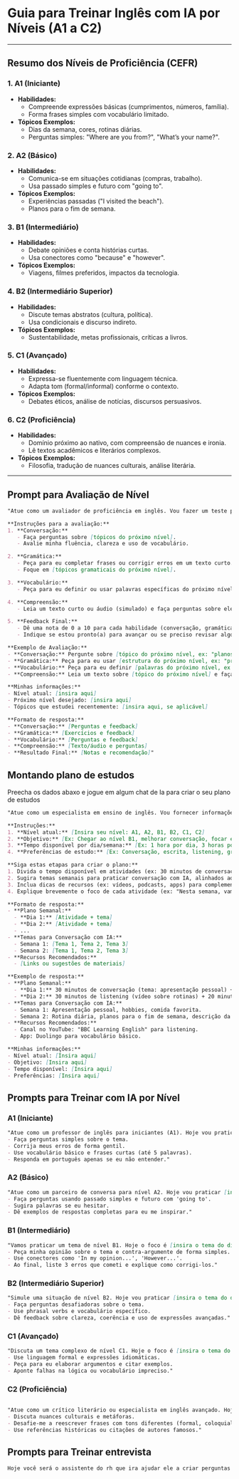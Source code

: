 # Guia para Treinar Inglês com IA por Níveis (A1 a C2)
---

## **Resumo dos Níveis de Proficiência (CEFR)**

### 1. **A1 (Iniciante)**  
- **Habilidades:**  
  - Compreende expressões básicas (cumprimentos, números, família).  
  - Forma frases simples com vocabulário limitado.  
- **Tópicos Exemplos:**  
  - Dias da semana, cores, rotinas diárias.  
  - Perguntas simples: "Where are you from?", "What’s your name?".

### 2. **A2 (Básico)**  
- **Habilidades:**  
  - Comunica-se em situações cotidianas (compras, trabalho).  
  - Usa passado simples e futuro com "going to".  
- **Tópicos Exemplos:**  
  - Experiências passadas ("I visited the beach").  
  - Planos para o fim de semana.  

### 3. **B1 (Intermediário)**  
- **Habilidades:**  
  - Debate opiniões e conta histórias curtas.  
  - Usa conectores como "because" e "however".  
- **Tópicos Exemplos:**  
  - Viagens, filmes preferidos, impactos da tecnologia.  

### 4. **B2 (Intermediário Superior)**  
- **Habilidades:**  
  - Discute temas abstratos (cultura, política).  
  - Usa condicionais e discurso indireto.  
- **Tópicos Exemplos:**  
  - Sustentabilidade, metas profissionais, críticas a livros.  

### 5. **C1 (Avançado)**  
- **Habilidades:**  
  - Expressa-se fluentemente com linguagem técnica.  
  - Adapta tom (formal/informal) conforme o contexto.  
- **Tópicos Exemplos:**  
  - Debates éticos, análise de notícias, discursos persuasivos.  

### 6. **C2 (Proficiência)**  
- **Habilidades:**  
  - Domínio próximo ao nativo, com compreensão de nuances e ironia.  
  - Lê textos acadêmicos e literários complexos.  
- **Tópicos Exemplos:**  
  - Filosofia, tradução de nuances culturais, análise literária.  

---

## **Prompt para Avaliação de Nível**

```markdown
"Atue como um avaliador de proficiência em inglês. Vou fazer um teste para verificar se estou pronto(a) para avançar para o próximo nível. Meu nível atual é [insira seu nível: A1, A2, B1, B2, C1, C2], e quero saber se posso ir para [próximo nível].  

**Instruções para a avaliação:**  
1. **Conversação:**  
   - Faça perguntas sobre [tópicos do próximo nível].  
   - Avalie minha fluência, clareza e uso de vocabulário.  

2. **Gramática:**  
   - Peça para eu completar frases ou corrigir erros em um texto curto.  
   - Foque em [tópicos gramaticais do próximo nível].  

3. **Vocabulário:**  
   - Peça para eu definir ou usar palavras específicas do próximo nível.  

4. **Compreensão:**  
   - Leia um texto curto ou áudio (simulado) e faça perguntas sobre ele.  

5. **Feedback Final:**  
   - Dê uma nota de 0 a 10 para cada habilidade (conversação, gramática, vocabulário, compreensão).  
   - Indique se estou pronto(a) para avançar ou se preciso revisar algo.  

**Exemplo de Avaliação:**  
- **Conversação:** Pergunte sobre [tópico do próximo nível, ex: "planos de carreira" para B1].  
- **Gramática:** Peça para eu usar [estrutura do próximo nível, ex: "present perfect" para A2->B1].  
- **Vocabulário:** Peça para eu definir [palavras do próximo nível, ex: "sustentabilidade" para B2].  
- **Compreensão:** Leia um texto sobre [tópico do próximo nível] e faça perguntas.  

**Minhas informações:**  
- Nível atual: [insira aqui]  
- Próximo nível desejado: [insira aqui]  
- Tópicos que estudei recentemente: [insira aqui, se aplicável]  

**Formato de resposta:**  
- **Conversação:** [Perguntas e feedback]  
- **Gramática:** [Exercícios e feedback]  
- **Vocabulário:** [Perguntas e feedback]  
- **Compreensão:** [Texto/áudio e perguntas]  
- **Resultado Final:** [Notas e recomendação]"
``` 

## Montando plano de estudos 
Preecha os dados abaxo e jogue em algum chat de Ia para criar o seu plano de estudos 
```markdown
"Atue como um especialista em ensino de inglês. Vou fornecer informações sobre meu nível atual, meu objetivo de aprendizado e o tempo que tenho disponível para estudar. Com base nisso, crie um plano de estudos semanal detalhado, incluindo temas para praticar conversação com IA.  

**Instruções:**  
1. **Nível atual:** [Insira seu nível: A1, A2, B1, B2, C1, C2]  
2. **Objetivo:** [Ex: Chegar ao nível B1, melhorar conversação, focar em gramática]  
3. **Tempo disponível por dia/semana:** [Ex: 1 hora por dia, 3 horas por semana]  
4. **Preferências de estudo:** [Ex: Conversação, escrita, listening, gramática]  

**Siga estas etapas para criar o plano:**  
1. Divida o tempo disponível em atividades (ex: 30 minutos de conversação, 20 minutos de vocabulário).  
2. Sugira temas semanais para praticar conversação com IA, alinhados ao nível e objetivo.  
3. Inclua dicas de recursos (ex: vídeos, podcasts, apps) para complementar os estudos.  
4. Explique brevemente o foco de cada atividade (ex: "Nesta semana, vamos praticar passado simples para descrever experiências").  

**Formato de resposta:**  
- **Plano Semanal:**  
  - **Dia 1:** [Atividade + tema]  
  - **Dia 2:** [Atividade + tema]  
  - ...  
- **Temas para Conversação com IA:**  
  - Semana 1: [Tema 1, Tema 2, Tema 3]  
  - Semana 2: [Tema 1, Tema 2, Tema 3]  
- **Recursos Recomendados:**  
  - [Links ou sugestões de materiais]  

**Exemplo de resposta:**  
- **Plano Semanal:**  
  - **Dia 1:** 30 minutos de conversação (tema: apresentação pessoal) + 20 minutos de vocabulário (família).  
  - **Dia 2:** 30 minutos de listening (vídeo sobre rotinas) + 20 minutos de gramática (presente simples).  
- **Temas para Conversação com IA:**  
  - Semana 1: Apresentação pessoal, hobbies, comida favorita.  
  - Semana 2: Rotina diária, planos para o fim de semana, descrição da cidade.  
- **Recursos Recomendados:**  
  - Canal no YouTube: "BBC Learning English" para listening.  
  - App: Duolingo para vocabulário básico.  

**Minhas informações:**  
- Nível atual: [Insira aqui]  
- Objetivo: [Insira aqui]  
- Tempo disponível: [Insira aqui]  
- Preferências: [Insira aqui]  
```
## **Prompts para Treinar com IA por Nível**

### **A1 (Iniciante)**  
```markdown
"Atue como um professor de inglês para iniciantes (A1). Hoje vou praticar [insira o tema do dia/semana: ex: apresentação pessoal, números, cores].  
- Faça perguntas simples sobre o tema.  
- Corrija meus erros de forma gentil.  
- Use vocabulário básico e frases curtas (até 5 palavras).  
- Responda em português apenas se eu não entender."
```

### **A2 (Básico)**  
```markdown
"Atue como um parceiro de conversa para nível A2. Hoje vou praticar [insira o tema do dia/semana: ex: rotina diária, hobbies, planos para o fim de semana].  
- Faça perguntas usando passado simples e futuro com 'going to'.  
- Sugira palavras se eu hesitar.  
- Dê exemplos de respostas completas para eu me inspirar."
```

### **B1 (Intermediário)**  
```markdown
"Vamos praticar um tema de nível B1. Hoje o foco é [insira o tema do dia/semana: ex: viagens, filmes, tecnologia].  
- Peça minha opinião sobre o tema e contra-argumente de forma simples.  
- Use conectores como 'In my opinion...', 'However...'.  
- Ao final, liste 3 erros que cometi e explique como corrigi-los."
```


### **B2 (Intermediário Superior)**  
```markdown
"Simule uma situação de nível B2. Hoje vou praticar [insira o tema do dia/semana: ex: entrevista de emprego, debate sobre sustentabilidade].  
- Faça perguntas desafiadoras sobre o tema.  
- Use phrasal verbs e vocabulário específico.  
- Dê feedback sobre clareza, coerência e uso de expressões avançadas."
```

### **C1 (Avançado)**  
```markdown
"Discuta um tema complexo de nível C1. Hoje o foco é [insira o tema do dia/semana: ex: mudanças climáticas, inovação tecnológica].  
- Use linguagem formal e expressões idiomáticas.  
- Peça para eu elaborar argumentos e citar exemplos.  
- Aponte falhas na lógica ou vocabulário impreciso."
```

### **C2 (Proficiência)**  
```markdown

"Atue como um crítico literário ou especialista em inglês avançado. Hoje vou praticar [insira o tema do dia/semana: ex: análise de texto, debate filosófico].  
- Discuta nuances culturais e metáforas.  
- Desafie-me a reescrever frases com tons diferentes (formal, coloquial, poético).  
- Use referências históricas ou citações de autores famosos."
```

 ## **Prompts para Treinar entrevista**

```markdown
Hoje você será o assistente do rh que ira ajudar ele a criar perguntas (e respostas) divididas em duas partes: uma em português e outra em inglês. para poder entrevistar o candidato para uma vaga de "NOME DO TITULO DA VAGA QUE QUER TREINAR AQUI" aqui estao  os topicos "COPIA A DESCRICAO TODA DA VAGA E COLA AQUI"